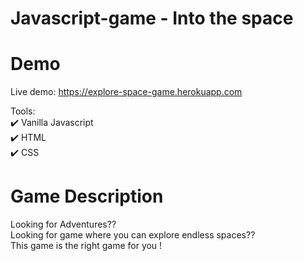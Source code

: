 ﻿# Javascript-game - Into the space

# Demo
Live demo: https://explore-space-game.herokuapp.com

Tools: <br/>
:heavy_check_mark: Vanilla Javascript <br/>
:heavy_check_mark: HTML <br/>
:heavy_check_mark: CSS <br/>

# Game Description
Looking for Adventures?? <br/>
Looking for game where you can explore endless spaces?? <br/>
This game is the right game for you !

